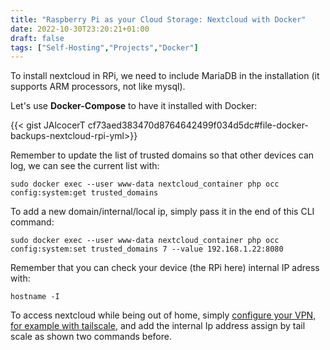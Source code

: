 ```yaml
---
title: "Raspberry Pi as your Cloud Storage: Nextcloud with Docker"
date: 2022-10-30T23:20:21+01:00
draft: false
tags: ["Self-Hosting","Projects","Docker"]
---
```


To install nextcloud in RPi, we need to include MariaDB in the installation (it supports ARM processors, not like mysql).


Let's use **Docker-Compose** to have it installed with Docker:

{{< gist JAlcocerT cf73aed383470d8764642499f034d5dc#file-docker-backups-nextcloud-rpi-yml>}}


Remember to update the list of trusted domains so that other devices can log, we can see the current list with:

```
sudo docker exec --user www-data nextcloud_container php occ config:system:get trusted_domains
```

To add a new domain/internal/local ip, simply pass it in the end of this CLI command:


```
sudo docker exec --user www-data nextcloud_container php occ config:system:set trusted_domains 7 --value 192.168.1.22:8080
```

Remember that you can check your device (the RPi here) internal IP adress with:


```
hostname -I
```

To access nextcloud while being out of home, simply [configure your VPN, for example with tailscale](https://jalcocert.github.io/Linux/debian/ubuntu/linux_vpn_setup/), and add the internal Ip address assign by tail scale as shown two commands before.

